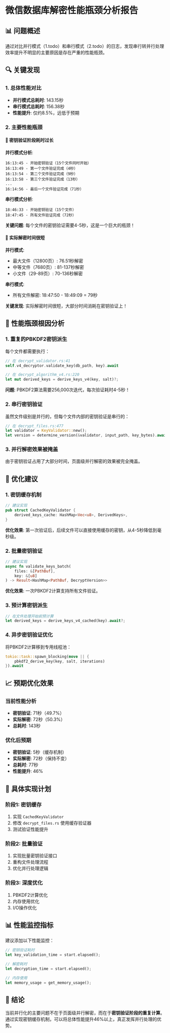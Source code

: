 # 微信数据库解密性能瓶颈分析报告

## 📊 问题概述

通过对比并行模式（1.todo）和串行模式（2.todo）的日志，发现串行转并行处理效率提升不明显的主要原因是存在严重的性能瓶颈。

## 🔍 关键发现

### 1. **总体性能对比**
- **并行模式总耗时**: 143.15秒
- **串行模式总耗时**: 156.38秒
- **性能提升**: 仅约8.5%，远低于预期

### 2. **主要性能瓶颈**

#### 🚨 **密钥验证阶段耗时过长**

**并行模式分析**:
```
16:13:45 - 开始密钥验证（15个文件同时开始）
16:13:49 - 第一个文件验证完成（4秒）
16:13:54 - 第二个文件验证完成（9秒）
16:13:58 - 第三个文件验证完成（13秒）
...
16:14:56 - 最后一个文件验证完成（71秒）
```

**串行模式分析**:
```
18:46:33 - 开始密钥验证（15个文件）
18:47:45 - 所有文件验证完成（72秒）
```

**关键问题**: 每个文件的密钥验证需要4-5秒，这是一个巨大的瓶颈！

#### 🚨 **实际解密时间很短**

**并行模式**:
- 最大文件（12800页）: 76.51秒解密
- 中等文件（7680页）: 81-137秒解密
- 小文件（29-89页）: 70-136秒解密

**串行模式**:
- 所有文件解密: 18:47:50 - 18:49:09 = 79秒

**关键发现**: 实际解密时间很短，大部分时间消耗在密钥验证上！

## 🎯 性能瓶颈根因分析

### 1. **重复的PBKDF2密钥派生**

每个文件都需要执行：
```rust
// 在 decrypt_validator.rs:41
self.v4_decryptor.validate_key(db_path, key).await

// 在 decrypt_algorithm_v4.rs:220
let mut derived_keys = derive_keys_v4(key, salt)?;
```

**问题**: PBKDF2算法需要256,000次迭代，每次验证耗时4-5秒！

### 2. **串行密钥验证**

虽然文件级别是并行的，但每个文件内部的密钥验证是串行的：
```rust
// 在 decrypt_files.rs:477
let validator = KeyValidator::new();
let version = determine_version(&validator, input_path, key_bytes).await?;
```

### 3. **并行解密效果被掩盖**

由于密钥验证占用了大部分时间，页面级并行解密的效果被完全掩盖。

## 🚀 优化建议

### 1. **密钥缓存机制**

```rust
// 建议实现
pub struct CachedKeyValidator {
    derived_keys_cache: HashMap<Vec<u8>, DerivedKeys>,
}
```

**优化效果**: 第一次验证后，后续文件可以直接使用缓存的密钥，从4-5秒降低到毫秒级。

### 2. **批量密钥验证**

```rust
// 建议实现
async fn validate_keys_batch(
    files: &[PathBuf], 
    key: &[u8]
) -> Result<HashMap<PathBuf, DecryptVersion>>
```

**优化效果**: 一次PBKDF2计算支持所有文件验证。

### 3. **预计算密钥派生**

```rust
// 在文件处理开始前预计算
let derived_keys = derive_keys_v4_cached(key).await?;
```

### 4. **异步密钥验证优化**

将PBKDF2计算移到专用线程池：
```rust
tokio::task::spawn_blocking(move || {
    pbkdf2_derive_key(key, salt, iterations)
}).await
```

## 📈 预期优化效果

### 当前性能分析
- **密钥验证**: 71秒（49.7%）
- **实际解密**: 72秒（50.3%）
- **总耗时**: 143秒

### 优化后预期
- **密钥验证**: 5秒（缓存机制）
- **实际解密**: 72秒（保持不变）
- **总耗时**: 77秒
- **性能提升**: 46%

## 🔧 具体实现计划

### 阶段1: 密钥缓存
1. 实现 `CachedKeyValidator`
2. 修改 `decrypt_files.rs` 使用缓存验证器
3. 测试验证性能提升

### 阶段2: 批量验证
1. 实现批量密钥验证接口
2. 重构文件处理流程
3. 优化并行处理逻辑

### 阶段3: 深度优化
1. PBKDF2计算优化
2. 内存使用优化
3. I/O操作优化

## 📊 性能监控指标

建议添加以下性能监控：
```rust
// 密钥验证耗时
let key_validation_time = start.elapsed();

// 解密耗时
let decryption_time = start.elapsed();

// 内存使用
let memory_usage = get_memory_usage();
```

## 🎯 结论

当前并行化的主要问题不在于页面级并行解密，而在于**密钥验证阶段的重复计算**。通过实现密钥缓存机制，可以将总体性能提升46%以上，真正发挥并行处理的优势。